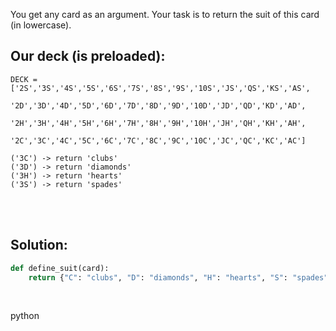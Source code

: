 You get any card as an argument. Your task is to return the suit of this card (in lowercase).

## Our deck (is preloaded):

```
DECK = ['2S','3S','4S','5S','6S','7S','8S','9S','10S','JS','QS','KS','AS',
        '2D','3D','4D','5D','6D','7D','8D','9D','10D','JD','QD','KD','AD',
        '2H','3H','4H','5H','6H','7H','8H','9H','10H','JH','QH','KH','AH',
        '2C','3C','4C','5C','6C','7C','8C','9C','10C','JC','QC','KC','AC']
```

```
('3C') -> return 'clubs'
('3D') -> return 'diamonds'
('3H') -> return 'hearts'
('3S') -> return 'spades'
```

<br><br>

## Solution:
```py
def define_suit(card):
    return {"C": "clubs", "D": "diamonds", "H": "hearts", "S": "spades"}[card[-1]]
```


<br>

<tag>python<tag>